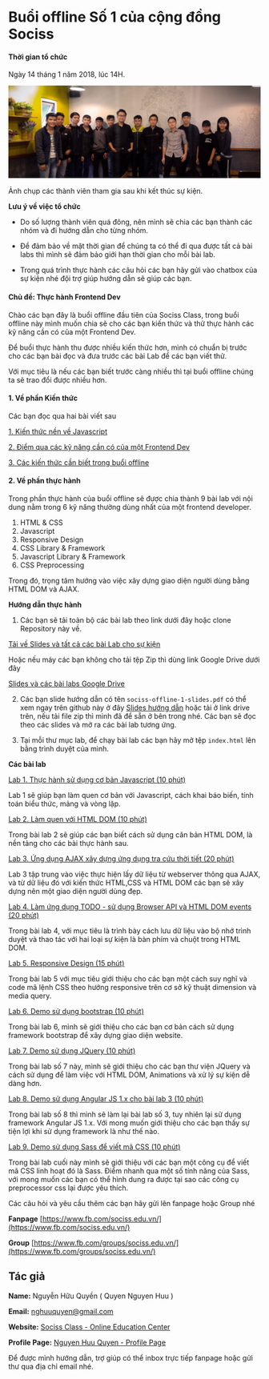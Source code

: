 # Buổi offline Số 1 của cộng đồng Sociss

#### Thời gian tổ chức

Ngày 14 tháng 1 năm 2018, lúc 14H.

![Offline final ](./offline-final.jpg  "Offline final")

Ảnh chụp các thành viên tham gia sau khi kết thúc sự kiện.


**Lưu ý về việc tổ chức**

+ Do số lượng thành viên quá đông, nên mình sẽ chia các bạn thành các nhóm và đi hướng dẫn cho từng nhóm.

+ Để đảm bảo về mặt thời gian để chúng ta có thể đi qua được tất cả bài labs thì mình sẽ đảm bảo giới hạn thời gian cho mỗi bài lab.

+ Trong quá trình thực hành các câu hỏi các bạn hãy gửi vào chatbox của sự kiện nhé đội trợ giúp hướng dẫn sẽ giúp các bạn.


#### Chủ đề: Thực hành Frontend Dev

Chào các bạn đây là buổi offline đầu tiên của Sociss Class, trong buổi offline này mình muốn chia sẽ cho các bạn kiến thức và thử thực hành các kỹ năng cần có của một Frontend Dev.

Để buổi thực hành thu được nhiều kiến thức hơn, mình có chuẩn bị trước cho các bạn bài đọc và đưa trước các bài Lab để các bạn viết thử.

Với mục tiêu là nếu các bạn biết trước càng nhiều thì tại buổi offline chúng ta sẽ trao đổi được nhiều hơn.

#### 1. Về phần Kiến thức

Các bạn đọc qua hai bài viết sau

[1. Kiến thức nền về Javascript ](https://sociss.edu.vn/courses/nodejs/lesson/javascript-kien-thuc-nen)

[2. Điểm qua các kỹ năng cần có của một Frontend Dev ](./pre.md)

[3. Các kiến thức cần biết trong buổi offline ](./base.md )


#### 2. Về phần thực hành

Trong phần thực hành của buổi offline sẽ được chia thành 9 bài lab với nội dung nằm trong 6 kỹ năng thường dùng nhất của một frontend developer.

1. HTML & CSS
2. Javascript
3. Responsive Design
4. CSS Library & Framework
5. Javascript Library & Framework
6. CSS Preprocessing

Trong đó, trọng tâm hướng vào việc xây dựng giao diện người dùng bằng HTML DOM và AJAX.


**Hướng dẫn thực hành**

1. Các bạn sẽ tải toàn bộ các bài lab theo link dưới đây hoặc clone Repository này về.

[Tải về Slides và tất cả các bài Lab cho sự kiện](http://bit.ly/sociss-offline-1-labs)

Hoặc nếu máy các bạn không cho tải tệp Zip thì dùng link Google Drive dưới đây 

[Slides và các bài labs Google Drive](http://bit.ly/sociss-offline-1-labs-drive)


2. Các bạn slide hướng dẫn có tên `sociss-offline-1-slides.pdf` có thể xem ngay trên github này ở đây [Slides hướng dẫn](./sociss-offline-1-slides.pdf)
hoặc tải ở link drive trên, nếu tải file zip thì mình đã để sẵn ở bên trong nhé. Các bạn sẽ đọc theo các slides và mở ra các bài lab tương ứng.

3. Tại mỗi thư mục lab, để chạy bài lab các bạn hãy mở tệp `index.html` lên bằng trình duyệt của mình.

**Các bài lab**

[Lab 1. Thực hành sử dụng cơ bản Javascript (10 phút)](./lab-1)

Lab 1 sẽ giúp bạn làm quen cơ bản với Javascript, cách khai báo biến, tính toán biểu thức, mảng và vòng lặp.


[Lab 2. Làm quen với HTML DOM (10 phút)](./lab-2)

Trong bài lab 2 sẽ giúp các bạn biết cách sử dụng căn bản HTML DOM, là nền tảng cho các bài thực hành sau.

[Lab 3. Ứng dụng AJAX xây dựng ứng dụng tra cứu thời tiết (20 phút)](./lab-3)

Lab 3 tập trung vào việc thực hiện lấy dữ liệu từ webserver thông qua AJAX, và từ dữ liệu đó với kiến thức HTML,CSS và HTML DOM các bạn sẽ xây dựng nên một giao diện người dùng đẹp.

[Lab 4. Làm ứng dụng TODO - sử dụng Browser API và HTML DOM events (20 phút)](./lab-4)

Trong bài lab 4, với mục tiêu là trình bày cách lưu dữ liệu vào bộ nhớ trình duyệt và thao tác với hai loại sự kiện là bàn phím và chuột trong HTML DOM.


[Lab 5. Responsive Design (15 phút)](./lab-5)

Trong bài lab 5 với mục tiêu giới thiệu cho các bạn một cách suy nghĩ và code mã lệnh CSS theo hướng responsive trên cơ sở kỹ thuật dimension và media query.

[Lab 6. Demo sử dụng bootstrap (10 phút)](./lab-6)

Trong bài lab 6, mình sẽ giới thiệu cho các bạn cơ bản cách sử dụng framework bootstrap để xây dựng giao diện website.

[Lab 7. Demo sử dụng JQuery (10 phút)](./lab-7)

Trong bài lab số 7 này, mình sẽ giới thiệu cho các bạn thư viện JQuery và cách sử dụng để làm việc với HTML DOM, Animations và xử lý sự kiện dễ dàng hơn.


[Lab 8. Demo sử dụng Angular JS 1.x cho bài lab 3 (10 phút)](./lab-8)

Trong bài lab số 8 thì mình sẽ làm lại bài lab số 3, tuy nhiên lại sử dụng framework Angular JS 1.x. Với mong muốn giới thiệu cho các bạn thấy sự tiện lợi khi sử dụng framework là như thế nào.


[Lab 9. Demo sử dụng Sass để viết mã CSS (10 phút)](./lab-9)

Trong bài lab cuối này mình sẽ giới thiệu với các bạn một công cụ để viết mã CSS linh hoạt đó là Sass. Điểm nhanh qua một số tính năng của Sass, với mong muốn các bạn có thể hình dung ra được tại sao các công cụ preprocessor css lại được yêu thích.


Các câu hỏi và yêu cầu thêm các bạn hãy gửi lên fanpage hoặc Group nhé

**Fanpage** [https://www.fb.com/sociss.edu.vn/](https://www.fb.com/sociss.edu.vn/)


**Group** [https://www.fb.com/groups/sociss.edu.vn/](https://www.fb.com/groups/sociss.edu.vn/)



## Tác giả 

**Name:** Nguyễn Hữu Quyền ( Quyen Nguyen Huu )

**Email:** nghuuquyen@gmail.com

**Website:** [Sociss Class - Online Education Center](https://sociss.edu.vn/)

**Profile Page:** [Nguyen Huu Quyen - Profile Page ](https://sociss.edu.vn/users/nghuuquyen)

Để được mình hướng dẫn, trợ giúp có thể inbox trực tiếp fanpage hoặc gửi thư qua địa chỉ email nhé.
